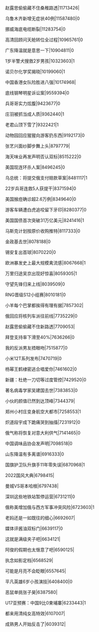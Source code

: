 赵露思偷偷藏不住桑稚路透|11713426|

乌鲁木齐新增无症状40例|11587480|0

挪威海底电缆断裂|11283754|0

高清回顾问天舱转位全过程|10965761|0

广东降温就是意思一下|10904811|0

1岁半警犬搜救2岁男孩|10323603|1

诺贝尔化学奖揭晓|10199060|1

中国香港女队险胜进八强|10174968|

底线钢琴明星诉讼案|9559394|0

兵哥哥实力炫腹|9423677|0

庄羽被抓当成人质|9362440|1

老君山顶下雪了|9322421|1

动物园回应猩猩向游客扔东西|9192173|0

张艺兴面纱脚步舞上头|8797779|

海天味业再发声明否认双标|8515222|0

美国现连环杀人案|8496245|0

乌总统：将提交俄支付赔款草案|8481117|1

22岁兵哥连救5人获提干|8371594|0

美国猴痘确诊超2.6万例|8349640|0

游客车辆遭白虎追咬留下牙印|8280377|0

美国国债首次突破31万亿美元|8241416|1

马斯克计划按原价收购推特|8117333|0

金政基去世|8078188|0

锡安复出首球|8070220|0

欧洲暴发史上最大规模禽流感|8067668|1

万里归途吴京出现好惊喜|8059305|1

守望先锋归来上线|8039509|0

RNG晋级S12小组赛|8010181|0

小羊每个巴掌都挨得有理有据|7857302|

俄回应将核列车派往前线|7735229|0

赵露思偷偷藏不住新路透|7709053|

拜登支持率下滑至40%|7636266|0

我的反派男友捂眼吻|7515877|0

小米12T系列发布|7470719|0

杨幂王鹤棣密逃合唱爱你|7461602|0

新疆：杜绝一刀切等过度管控|7429520|0

著名病毒学家吴建国去世|7383853|0

小伙的颜值已然到达顶峰|7344379|

郑州小村庄变身航空大都市|7258553|1

炽道段宇成下跪痛哭到抽搐|7231912|0

俄气称将恢复对意大利供气|7141465|0

中国调味品协会发声明|7098518|0

山东降温有多离谱|6916333|0

国旗护卫队升旗手11年零失误|6870968|1

2022国风大典|6798415|

曼城VS哥本哈根|6797438|

深圳这些地铁站暂停运营|6731211|0

俄称美增加俄与西方军事冲突风险|6723603|1

老妈还是一如既往的细心|6692607|

媒体评酱油双标门|6639117|0

这就是满级夹子吧|6634121|

阿俊的假期也太惬意了吧|6590125|

执念如影定档|6568529|

可能是月亮不会眨眼|6557645|

平凡英雄6岁小孩演技|6408400|0

恶鼠单挑张子昊|6387580|

U17亚预赛：中国9比0柬埔寨|6233443|1

都来用清纯女高特效|6107007|

成熟男人开始反击了|6039312|

